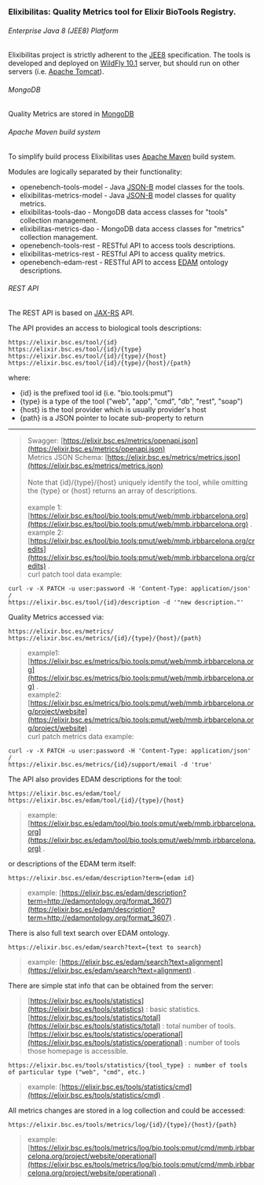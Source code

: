 ### Elixibilitas: Quality Metrics tool for Elixir BioTools Registry.

###### Enterprise Java 8 (JEE8) Platform
Elixibilitas project is strictly adherent to the [JEE8](https://www.jcp.org/en/jsr/detail?id=366) specification.
The tools is developed and deployed on [WildFly 10.1](http://wildfly.org/) server, 
but should run on other servers (i.e. [Apache Tomcat](http://tomcat.apache.org/)).

###### MongoDB
Quality Metrics are stored in [MongoDB](www.mongodb.com)

###### Apache Maven build system
To simplify build process Elixibilitas uses [Apache Maven](https://maven.apache.org/) build system.

Modules are logically separated by their functionality:
- openebench-tools-model - Java [JSON-B](https://www.jcp.org/en/jsr/detail?id=367) model classes for the tools.
- elixibilitas-metrics-model - Java [JSON-B](https://www.jcp.org/en/jsr/detail?id=367) model classes for quality metrics.
- elixibilitas-tools-dao - MongoDB data access classes for "tools" collection management.
- elixibilitas-metrics-dao - MongoDB data access classes for "metrics" collection management.
- openebench-tools-rest - RESTful API to access tools descriptions. 
- elixibilitas-metrics-rest - RESTful API to access quality metrics. 
- openebench-edam-rest - RESTful API to access [EDAM](http://edamontology.org) ontology descriptions.



###### REST API
The REST API is based on [JAX-RS](jcp.org/en/jsr/detail?id=370) API.

The API provides an access to biological tools descriptions:
```
https://elixir.bsc.es/tool/{id}
https://elixir.bsc.es/tool/{id}/{type}
https://elixir.bsc.es/tool/{id}/{type}/{host}
https://elixir.bsc.es/tool/{id}/{type}/{host}/{path}
```
where:
- {id} is the prefixed tool id (i.e. "bio.tools:pmut")
- {type} is a type of the tool ("web", "app", "cmd", "db", "rest", "soap")
- {host} is the tool provider which is usually provider's host
- {path} is a JSON pointer to locate sub-property to return

---

> Swagger: [https://elixir.bsc.es/metrics/openapi.json](https://elixir.bsc.es/metrics/openapi.json)<br/>
> Metrics JSON Schema: [https://elixir.bsc.es/metrics/metrics.json](https://elixir.bsc.es/metrics/metrics.json)<br/><br/>
> Note that {id}/{type}/{host} uniquely identify the tool, while omitting the {type} or {host} returns an array of descriptions.<br/><br/>
> example 1: [https://elixir.bsc.es/tool/bio.tools:pmut/web/mmb.irbbarcelona.org](https://elixir.bsc.es/tool/bio.tools:pmut/web/mmb.irbbarcelona.org) .<br/>
> example 2: [https://elixir.bsc.es/tool/bio.tools:pmut/web/mmb.irbbarcelona.org/credits](https://elixir.bsc.es/tool/bio.tools:pmut/web/mmb.irbbarcelona.org/credits) .<br/>
> curl patch tool data example: 
```
curl -v -X PATCH -u user:password -H 'Content-Type: application/json' /
https://elixir.bsc.es/tool/{id}/description -d '"new description."'

```
Quality Metrics accessed via:
```
https://elixir.bsc.es/metrics/
https://elixir.bsc.es/metrics/{id}/{type}/{host}/{path}
```
> example1: [https://elixir.bsc.es/metrics/bio.tools:pmut/web/mmb.irbbarcelona.org](https://elixir.bsc.es/metrics/bio.tools:pmut/web/mmb.irbbarcelona.org) .<br/>
> example2: [https://elixir.bsc.es/metrics/bio.tools:pmut/web/mmb.irbbarcelona.org/project/website](https://elixir.bsc.es/metrics/bio.tools:pmut/web/mmb.irbbarcelona.org/project/website) .<br/>
> curl patch metrics data example: 
```
curl -v -X PATCH -u user:password -H 'Content-Type: application/json' /
https://elixir.bsc.es/metrics/{id}/support/email -d 'true'

```
The API also provides EDAM descriptions for the tool:
```
https://elixir.bsc.es/edam/tool/
https://elixir.bsc.es/edam/tool/{id}/{type}/{host}
```
> example: [https://elixir.bsc.es/edam/tool/bio.tools:pmut/web/mmb.irbbarcelona.org](https://elixir.bsc.es/edam/tool/bio.tools:pmut/web/mmb.irbbarcelona.org) .

or descriptions of the EDAM term itself:
```
https://elixir.bsc.es/edam/description?term={edam id}
```
> example: [https://elixir.bsc.es/edam/description?term=http://edamontology.org/format_3607](https://elixir.bsc.es/edam/description?term=http://edamontology.org/format_3607) .

There is also full text search over EDAM ontology.
```
https://elixir.bsc.es/edam/search?text={text to search}
```
> example: [https://elixir.bsc.es/edam/search?text=alignment](https://elixir.bsc.es/edam/search?text=alignment) .

There are simple stat info that can be obtained from the server:

>[https://elixir.bsc.es/tools/statistics](https://elixir.bsc.es/tools/statistics) : basic statistics.<br/>
>[https://elixir.bsc.es/tools/statistics/total](https://elixir.bsc.es/tools/statistics/total) : total number of tools.<br/>
>[https://elixir.bsc.es/tools/statistics/operational](https://elixir.bsc.es/tools/statistics/operational) : number of tools those homepage is accessible.

```
https://elixir.bsc.es/tools/statistics/{tool_type} : number of tools of particular type ("web", "cmd", etc.)
```
> example: [https://elixir.bsc.es/tools/statistics/cmd](https://elixir.bsc.es/tools/statistics/cmd) .

All metrics changes are stored in a log collection and could be accessed:

```
https://elixir.bsc.es/tools/metrics/log/{id}/{type}/{host}/{path}
```
> example: [https://elixir.bsc.es/tools/metrics/log/bio.tools:pmut/cmd/mmb.irbbarcelona.org/project/website/operational](https://elixir.bsc.es/tools/metrics/log/bio.tools:pmut/cmd/mmb.irbbarcelona.org/project/website/operational) .
